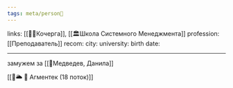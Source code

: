 ```yaml
---
tags: meta/person👤
---
```

links: [[👤👤Кочерга]], [[🏛Школа Системного Менеджмента]]
profession: [[Преподаватель]]
recom: 
city: 
university: 
birth date: 

---

замужем за [[👤Медведев, Данила]]


[[🥑🌥️ 🧠 Агментек (18 поток)]]